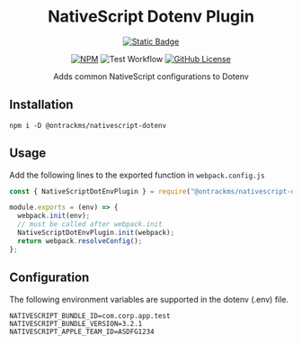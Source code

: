 <div align="center">
  
  # NativeScript Dotenv Plugin

  [![Static Badge](https://img.shields.io/badge/Ontrack-The_Smarter_Works_Management_Solution-B1BF21)][2]

  [![NPM](https://img.shields.io/npm/v/%40ontrackms%2Fnativescript-dotenv)][0]
  ![Test Workflow](https://github.com/ontrackms/nativescript-dotenv/actions/workflows/test.yml/badge.svg)
  [![GitHub License](https://img.shields.io/github/license/ontrackms/nativescript-dotenv)][1]

  Adds common NativeScript configurations to Dotenv

</div>

## Installation

`npm i -D @ontrackms/nativescript-dotenv`

## Usage
Add the following lines to the exported function in `webpack.config.js`

```javascript
const { NativeScriptDotEnvPlugin } = require("@ontrackms/nativescript-dotenv");

module.exports = (env) => {
  webpack.init(env);
  // must be called after webpack.init
  NativeScriptDotEnvPlugin.init(webpack);
  return webpack.resolveConfig();
};
```

## Configuration
The following environment variables are supported in the dotenv (.env) file.

[0]: https://www.npmjs.com/package/@ontrackms/nativescript-dotenv
[1]: https://github.com/ontrackms/nativescript-dotenv?tab=MIT-1-ov-file
[2]: https://ontrackms.com

```.env
NATIVESCRIPT_BUNDLE_ID=com.corp.app.test
NATIVESCRIPT_BUNDLE_VERSION=3.2.1
NATIVESCRIPT_APPLE_TEAM_ID=ASDFG1234
```
